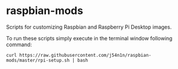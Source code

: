 # raspbian-mods
Scripts for customizing Raspbian and Raspberry Pi Desktop images.

To run these scripts simply execute in the terminal window following command:
```
curl https://raw.githubusercontent.com/j54n1n/raspbian-mods/master/rpi-setup.sh | bash
```
